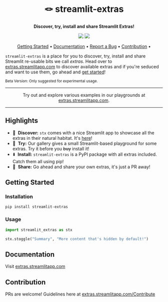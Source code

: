 <!-- markdownlint-disable MD033 MD041 -->
<h1 align="center">
    🪢 streamlit-extras
</h1>

<p align="center">
    <strong>Discover, try, install and share Streamlit Extras!</strong>
</p>


<p align="center">
    <a href="https://github.com/streamlit-extras/" title="Python Version"><img src="https://img.shields.io/badge/Python-3.9%2B-blue&style=flat"></a>
    <a href="https://twitter.com/arnaudmiribel" title="Follow on Twitter"><img src="https://img.shields.io/twitter/follow/arnaudmiribel.svg?style=social&label=Follow"></a>
</p>

<p align="center">
  <a href="#getting-started">Getting Started</a> •
  <a href="#documentation">Documentation</a> •
  <!-- <a href="#support--feedback">Support</a> • -->
  <a href="https://github.com/arnaudmiribel/streamlit-extras/issues/new?labels=bug&template=01_bug-report.md">Report a Bug</a> •
  <a href="#contribution">Contribution</a> •
</p>

`streamlit-extras` is a place for you to discover, try, install and share Streamlit re-usable bits we call <i>extras</i>. Head over to <a href="extras.streamlitapp.com">extras.streamlitapp.com</a> to discover available extras and if you're seduced and want to use them, go ahead and <a href="#getting-started">get started</a>!

<sup>Beta Version: Only suggested for experimental usage.</sup>


---

<p align="center">
     Try out and explore various examples in our playgrounds at <a href="extras.streamlitapp.com">extras.streamlitapp.com</a>.
</p>

---

## Highlights

- 📙&nbsp; <b>Discover:</b> `stx` comes with a nice Streamlit app to showcase all the extras in their natural habitat. It's <a href="extras.streamlitapp.com">here</a>!
- 🛝&nbsp; <b>Try:</b> Our gallery gives a small Streamlit-based playground for some extras. Try it before you <strike>buy</strike> install it!
- ⬇️&nbsp; <b>Install:</b> `streamlit-extras` is a PyPI package with all extras included. Catch them all using pip!
- 🫴&nbsp; <b>Share:</b> Go ahead and share your own extras, it's just a PR away!

## Getting Started

### Installation

```
pip install streamlit-extras
```

### Usage

```python
import streamlit_extras as stx

stx.stoggle("Summary", "More content that's hidden by default!")
```

## Documentation

Visit <a href="extras.streamlitapp.com">extras.streamlitapp.com</a>

## Contribution

PRs are welcome! Guidelines here at <a href="extras.streamlitapp.com/Contribute">extras.streamlitapp.com/Contribute</a>